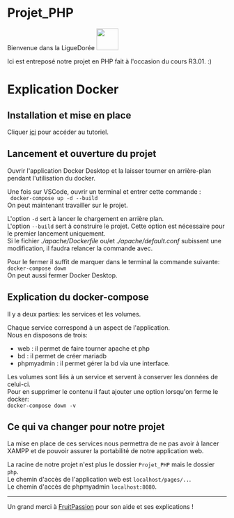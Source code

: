 # Projet_PHP
Bienvenue dans la LigueDorée  <img src="https://media.tenor.com/6WP5bQ455YwAAAAM/passe-quadribol-quidditch.gif" height=50 >

Ici est entreposé notre projet en PHP fait à l'occasion du cours R3.01. :)

# Explication Docker

## Installation et mise en place

Cliquer [ici](https://tech-talk.info/forum/post/f3b760a9-3221-4c14-a8a6-ec7444fd8c81/) pour accéder au tutoriel.

## Lancement et ouverture du projet

Ouvrir l'application Docker Desktop et la laisser tourner en arrière-plan pendant l'utilisation du docker.

Une fois sur VSCode, ouvrir un terminal et entrer cette commande :   
``` docker-compose up -d --build```   
On peut maintenant travailler sur le projet.

L'option ```-d``` sert à lancer le chargement en arrière plan.  
L'option ```--build``` sert à construire le projet. Cette option est nécessaire pour le premier lancement uniquement.  
Si le fichier *./apache/Dockerfile* ou/et *./apache/default.conf* subissent une modification, il faudra relancer la commande avec.

Pour le fermer il suffit de marquer dans le terminal la commande suivante:  
```docker-compose down```   
On peut aussi fermer Docker Desktop.

## Explication du docker-compose

Il y a deux parties: les services et les volumes.

Chaque service correspond à un aspect de l'application.  
Nous en disposons de trois:
- web : il permet de faire tourner apache et php
- bd : il permet de créer mariadb
- phpmyadmin : il permet gérer la bd via une interface.

Les volumes sont liés à un service et servent à conserver les données de celui-ci.  
Pour en supprimer le contenu il faut ajouter une option lorsqu'on ferme le docker:  
```docker-compose down -v```

## Ce qui va changer pour notre projet

La mise en place de ces services nous permettra de ne pas avoir à lancer XAMPP et de pouvoir assurer la portabilité de notre application web.

La racine de notre projet n'est plus le dossier ```Projet_PHP``` mais le dossier ```php```.  
Le chemin d'accès de l'application web est ```localhost/pages/..```.  
Le chemin d'accès de phpmyadmin ```localhost:8080```.

---
Un grand merci à [FruitPassion](https://github.com/FruitPassion) pour son aide et ses explications ! 
